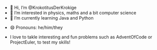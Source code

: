 - 👋 Hi, I’m @KrokotitusDerKrokige
- 👀 I’m interested in physics, maths and a bit computer science
- 🌱 I’m currently learning Java and Python
<!--- 💞️ I’m looking to collaborate on ...
<!--- 📫 How to reach me:  -->
- 😄 Pronouns: he/him/they
<!--- ⚡ Fun fact: ... -->
- I love to takle interesting and fun problems such as AdventOfCode or ProjectEuler, to test my skills!

<!---
KrokotitusDerKrokige/KrokotitusDerKrokige is a ✨ special ✨ repository because its `README.md` (this file) appears on your GitHub profile.
You can click the Preview link to take a look at your changes.
--->
